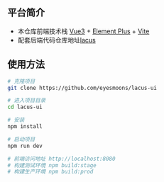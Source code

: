 ## 平台简介
- 本仓库前端技术栈 [Vue3](https://v3.cn.vuejs.org) + [Element Plus](https://element-plus.org/zh-CN) + [Vite](https://cn.vitejs.dev) 
- 配套后端代码仓库地址[lacus](https://github.com/eyesmoons/lacus)

## 使用方法

```bash
# 克隆项目
git clone https://github.com/eyesmoons/lacus-ui

# 进入项目目录
cd lacus-ui

# 安装
npm install

# 启动项目
npm run dev

# 前端访问地址 http://localhost:8080
# 构建测试环境 npm build:stage
# 构建生产环境 npm build:prod
```